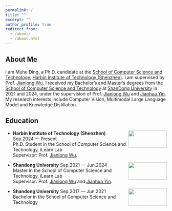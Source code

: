 ```yaml
---
permalink: /
title: ""
excerpt: ""
author_profile: true
redirect_from: 
  - /about/
  - /about.html
---
```

About Me
---   
I am Muhe Ding, a Ph.D. candidate at the [School of Computer Science and Technology](http://cs.hitsz.edu.cn/), [Harbin Institute of Technology (Shenzhen)](https://www.hitsz.edu.cn/index.html). I am supervised by Prof. [Jianlong Wu](https://jlwu1992.github.io/). I received my Bachelor’s and Master’s degrees from the [School of Computer Science and Technology](https://www.cs.sdu.edu.cn/) at [ShanDong University](https://www.sdu.edu.cn/) in 2021 and 2024, under the supervision of Prof. [Jianlong Wu](https://jlwu1992.github.io/) and [Jianhua Yin](https://jhyin12.github.io/). My research interests include Computer Vision, Multimodal Large Language Model and Knowledge Distillation.

Education
---
 
  <div align="left">
          <a target="_blank" rel="external">
            <img border="0" src="https://haokunwen.github.io/images/HIT-LOGO.png" align="right" width="120" height="54">
          </a>     
  </div>  
  
- **Harbin Institute of Technology (Shenzhen)** Sep.2024 — Present    
  Ph.D. Student in the School of Computer Science and Technology, iLearn Lab  
  Supervisor: Prof. [Jianlong Wu](https://jlwu1992.github.io/).  

  <div align="left">
          <a target="_blank" rel="external">
            <img border="0" src="https://haokunwen.github.io/images/SDU-LOGO.png" align="right" width="120" height="54">
          </a>     
  </div>  
  
- **Shandong University** Sep.2021 — Jun.2024  
  Master in the School of Computer Science and Technology, iLearn Lab  
  Supervisor: Prof. [Jianlong Wu](https://jlwu1992.github.io/) and [Jianhua Yin](https://jhyin12.github.io/).  

  <div align="left">
          <a target="_blank" rel="external">
            <img border="0" src="https://haokunwen.github.io/images/SDU-LOGO.png" align="right" width="120" height="54">
          </a>     
  </div>  
  
- **Shandong University** Sep.2017 — Jun.2021    
  Bachelor in the School of Computer Science and Technology

<!--
Publications
---
  **2025**     
  - **RA-BLIP: Multimodal Adaptive Retrieval-Augmented Bootstrapping Language-Image Pre-training**      
    **Muhe Ding**, Yang Ma, Pengda Qin, Jianlong Wu, Yuhong Li, Liqiang Nie.    
    IEEE Transactions on Multimedia 2025. [[Paper]](https://arxiv.org/abs/2410.14154)    
  - **Preview-based Category Contrastive Learning for Knowledge Distillation**     
    **Muhe Ding**, Jianlong Wu, Xue Dong, Xiaojie Li, Pengda Qin, Tian Gan, Liqiang Nie.   
    IEEE Transactions on Circuits and Systems for Video Technology 2025. [[Paper]](https://arxiv.org/abs/2410.14143)    
  


Services
---
  **Conference Reviewer**  
  - ICML 2025    
  - ICLR 2026   
  -->




